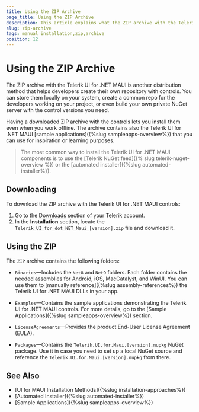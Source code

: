 ```yaml
---
title: Using the ZIP Archive
page_title: Using the ZIP Archive
description: This article explains what the ZIP archive with the Telerik UI for .NET MAUI components includes, and how to get it.
slug: zip-archive
tags: manual installation,zip,archive
position: 12
---
```


# Using the ZIP Archive

The ZIP archive with the Telerik UI for .NET MAUI is another distribution method that helps developers create their own repository with controls. You can store them locally on your system, create a common repo for the developers working on your project, or even build your own private NuGet server with the control versions you need.

Having a downloaded ZIP archive with the controls lets you install them even when you work offline. The archive contains also the Telerik UI for .NET MAUI [sample applications]({%slug sampleapps-overview%}) that you can use for inspiration or learning purposes.

> The most common way to install the Telerik UI for .NET MAUI components is to use the [Telerik NuGet feed]({% slug telerik-nuget-overview %}) or the [automated installer]({%slug automated-installer%}).

## Downloading

To download the ZIP archive with the Telerik UI for .NET MAUI controls:

1. Go to the [Downloads](https://www.telerik.com/account/downloads/product-download?product=MAUI) section of your Telerik account.
1. In the **Installation** section, locate the `Telerik_UI_for_dot_NET_Maui_[version].zip` file and download it.

## Using the ZIP

The `ZIP` archive contains the following folders:

* `Binaries`&mdash;Includes the `Net8` and `Net9` folders. Each folder contains the needed assemblies for Android, iOS, MacCatalyst, and WinUI. You can use them to [manually reference]({%slug assembly-references%}) the Telerik UI for .NET MAUI DLLs in your app.

* `Examples`&mdash;Contains the sample applications demonstrating the Telerik UI for .NET MAUI controls. For more details, go to the [Sample Applications]({%slug sampleapps-overview%}) section.

* `LicenseAgreements`&mdash;Provides the product End-User License Agreement (EULA).

* `Packages`&mdash;Contains the `Telerik.UI.for.Maui.[version].nupkg` NuGet package. Use it in case you need to set up a local NuGet source and reference the `Telerik.UI.for.Maui.[version].nupkg` from there.

## See Also

- [UI for MAUI Installation Methods]({%slug installation-approaches%})
- [Automated Installer]({%slug automated-installer%})
- [Sample Applications]({%slug sampleapps-overview%})
